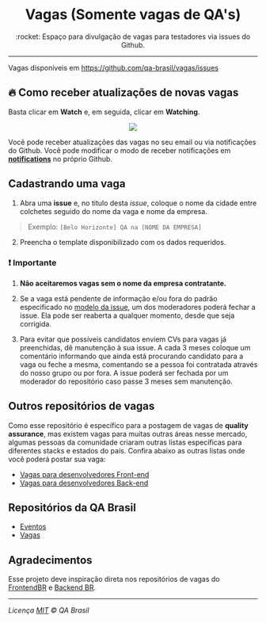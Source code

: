 <h1 align="center">Vagas (Somente vagas de QA's)</h1>
<p align="center">:rocket: Espaço para divulgação de vagas para testadores via issues do Github.</p>

---

Vagas disponíveis em https://github.com/qa-brasil/vagas/issues

## 🔥  Como receber atualizações de novas vagas

Basta clicar em **Watch** e, em seguida, clicar em **Watching**.

<p align="center">
<img src="https://i.postimg.cc/gkSjc2nG/Screen_Recording_2018-10-03_at_08.23_PM.gif">
</p>

Você pode receber atualizações das vagas no seu email ou via notificações do Github. Você pode modificar o modo de receber notificações em **[notifications](https://github.com/settings/notifications)** no próprio Github.

## Cadastrando uma vaga

1. Abra uma **issue** e, no titulo desta _issue_, coloque o nome da cidade entre colchetes seguido do nome da vaga e nome da empresa.

> Exemplo: `[Belo Horizonte] QA na [NOME DA EMPRESA]`

2. Preencha o template disponibilizado com os dados requeridos.

### ❗️ Importante

1. **Não aceitaremos vagas sem o nome da empresa contratante.**

2. Se a vaga está pendente de informação e/ou fora do padrão especificado no [modelo da issue](https://github.com/qa-brasil/vagas/blob/master/.github/ISSUE_TEMPLATE/adicionar-nova-vaga.md), um dos moderadores poderá fechar a issue. Ela pode ser reaberta a qualquer momento, desde que seja corrigida.

3. Para evitar que possíveis candidatos enviem CVs para vagas já preenchidas, dê manutenção à sua issue. A cada 3 meses coloque um comentário informando que ainda está procurando candidato para a vaga ou feche a mesma, comentando se a pessoa foi contratada através do nosso grupo ou por fora. A issue poderá ser fechada por um moderador do repositório caso passe 3 meses sem manutenção.

## Outros repositórios de vagas

Como esse repositório é específico para a postagem de vagas de **quality assurance**, mas existem vagas para muitas outras áreas nesse mercado, algumas pessoas da comunidade criaram outras listas específicas para diferentes stacks e estados do país. Confira abaixo as outras listas onde você poderá postar sua vaga:

- [Vagas para desenvolvedores Front-end](https://github.com/frontendbr/vagas/)
- [Vagas para desenvolvedores Back-end](https://github.com/backend-br/vagas)

## Repositórios da QA Brasil

- [Eventos](https://github.com/qa-brasil/eventos)
- [Vagas](https://github.com/qa-brasil/vagas)

## Agradecimentos 

Esse projeto deve inspiração direta nos repositórios de vagas do [FrontendBR](https://github.com/frontendbr) e [Backend BR](https://github.com/backend-br).

---
_Licença [MIT](/LICENSE) &copy; QA Brasil_
